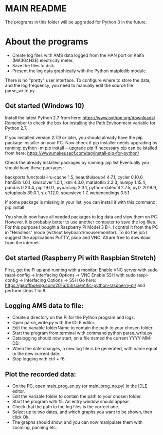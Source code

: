 # MAIN README

The programs in this folder will be upgraded for Python 3 in the future.

About the programs
==================
* Create log files with AMS data logged from the HAN port on Kaifa (MA304H3E) electricity meter.
* Save the files to disk.
* Present the log data graphically with the Python matplotlib module.

There is no "pretty" user interface. To configure where to store the data, and the log frequency, you need to manually edit the source file parse_write.py.

Get started (Windows 10)
------------------------
Install the latest Python 2.7 from here: https://www.python.org/downloads/
Remember to check the box for installing the Path Environment variable for Python 2.7.

If you installed version 2.7.9 or later, you should already have the pip package installer on your PC.
Now check if pip installer needs upgrading by running: python -m pip install --upgrade pip
If necessary pip can be istalled from here: https://www.makeuseof.com/tag/install-pip-for-python/

Check the already installed packages by running: pip list
Eventually you should have these packages:

backports.functools-lru-cache 1.5, beautifulsoup4 4.7.1, cycler 0.10.0, html5lib 1.0.1, kiwisolver 1.0.1, lxml 4.3.0, matplotlib 2.2.3, numpy 1.15.4, pandas 0.23.4, pip 19.0.1, pyparsing 2.3.1, python-dateutil 2.7.5, pytz 2018.9, setuptools 39.0.1, six 1.12.0, soupsieve 1.7, webencodings 0.5.1

If some package is missing in your list, you can install it with this command: pip install <package name>

You should now have all needed packages to log data and view them on PC. However, it is probably better to use another computer to save the log files. For this purpose I bought a Raspberry Pi Model 3 B+. I control it from the PC in "Headless" mode (without keyboard/mouse/monitor). To do the job I suggest the applications PuTTY, pscp and VNC. All are free to download from the internet.

Get started (Raspberry Pi with Raspbian Stretch)
------------------------------------------------
First, get the Pi up and running with a monitor.
Enable VNC server with sudo raspi-config -> Interfacing Options -> VNC
Enable SSH with sudo raspi-config -> Interfacing Options -> SSH
Go here: https://geoffboeing.com/2016/03/scientific-python-raspberry-pi/ and perform steps 1 to 6.

Logging AMS data to file:
-------------------------
* Create a directory on the Pi for the Python program and logs.
* Open parse_write.py with the IDLE editor.
* Edit the variable folderName to contain the path to your chosen folder.
* Start the program from terminal with command python parse_write.py
* Datalogging should now start, on a file named the current YYYY-MM-DD.
* When the date changes, a new log file is be generated, with name equal to the new current date.
* Stop logging with ctrl + f6.

Plot the recorded data:
-----------------------
* On the PC, open main_prog_en.py (or main_prog_no.py) in the IDLE editor.
* Edit the variable folder to contain the path to your chosen folder.
* Start the program with f5. An entry window should appear.
* Check that the path to the log files is the correct one.
* Select up to two dates, and which graphs you want to be shown, then click Ok.
* The graphs should show, and you can now manipulate them with zooming, panning etc.
